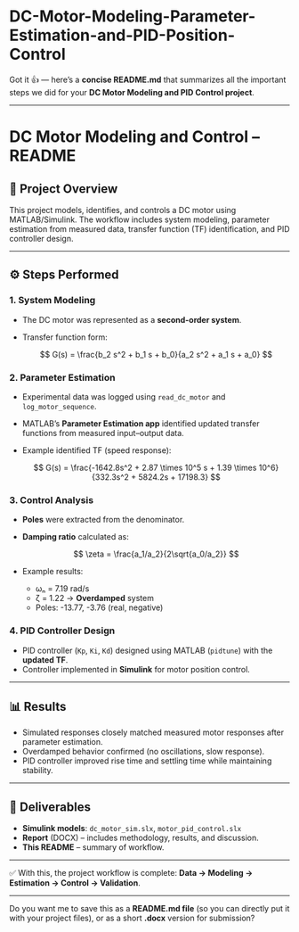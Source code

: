 # DC-Motor-Modeling-Parameter-Estimation-and-PID-Position-Control
Got it 👍 — here’s a **concise README.md** that summarizes all the important steps we did for your **DC Motor Modeling and PID Control project**.

---

# DC Motor Modeling and Control – README

## 📌 Project Overview

This project models, identifies, and controls a DC motor using MATLAB/Simulink. The workflow includes system modeling, parameter estimation from measured data, transfer function (TF) identification, and PID controller design.


---

## ⚙️ Steps Performed

### 1. System Modeling

* The DC motor was represented as a **second-order system**.
* Transfer function form:

  $$
  G(s) = \frac{b_2 s^2 + b_1 s + b_0}{a_2 s^2 + a_1 s + a_0}
  $$

### 2. Parameter Estimation

* Experimental data was logged using `read_dc_motor` and `log_motor_sequence`.
* MATLAB’s **Parameter Estimation app** identified updated transfer functions from measured input–output data.
* Example identified TF (speed response):

  $$
  G(s) = \frac{-1642.8s^2 + 2.87 \times 10^5 s + 1.39 \times 10^6}{332.3s^2 + 5824.2s + 17198.3}
  $$

### 3. Control Analysis

* **Poles** were extracted from the denominator.
* **Damping ratio** calculated as:

  $$
  \zeta = \frac{a_1/a_2}{2\sqrt{a_0/a_2}}
  $$
* Example results:

  * ωₙ = 7.19 rad/s
  * ζ = 1.22 → **Overdamped** system
  * Poles: -13.77, -3.76 (real, negative)

### 4. PID Controller Design

* PID controller (`Kp`, `Ki`, `Kd`) designed using MATLAB (`pidtune`) with the **updated TF**.
* Controller implemented in **Simulink** for motor position control.

---

## 📊 Results

* Simulated responses closely matched measured motor responses after parameter estimation.
* Overdamped behavior confirmed (no oscillations, slow response).
* PID controller improved rise time and settling time while maintaining stability.

---

## 📁 Deliverables

* **Simulink models**: `dc_motor_sim.slx`, `motor_pid_control.slx`
* **Report** (DOCX) – includes methodology, results, and discussion.
* **This README** – summary of workflow.

---

✅ With this, the project workflow is complete: **Data → Modeling → Estimation → Control → Validation**.

---

Do you want me to save this as a **README.md file** (so you can directly put it with your project files), or as a short **.docx** version for submission?
